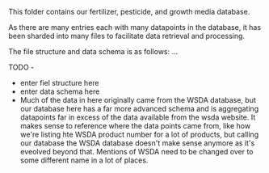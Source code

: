 This folder contains our fertilizer, pesticide, and growth media database.

As there are many entries each with many datapoints in the database, it has been sharded into many files to facilitate data retrieval and processing.

The file structure and data schema is as follows:
...




TODO -
- enter fiel structure here
- enter data schema here
- Much of the data in here originally came from the WSDA database, but our database here has a far more advanced schema and is aggregating datapoints far in excess of the data available from the wsda website.  It makes sense to reference where the data points came from, like how we're listing hte WSDA product number for a lot of products, but calling our database the WSDA database doesn't make sense anymore as it's eveolved beyond that.  Mentions of WSDA need to be changed over to some different name in a lot of places.

